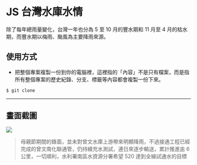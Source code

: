 # JS 台灣水庫水情

除了每年總雨量變化，台灣一年也分為 5 至 10 月的豐水期和 11 月至 4 月的枯水期，而豐水期以梅雨、颱風為主要降雨來源。

## 使用方式
- 把整個專案複製一份到你的電腦裡，這裡指的「內容」不是只有檔案，而是指所有整個專案的歷史紀錄、分支、標籤等內容都會複製一份下來。
```sh
$ git clone
```

----

## 畫面截圖
![](https://i.imgur.com/u95gLKq.png)
> 母親節期間的鋒面，並未對曾文水庫上游帶來明顯降雨，不過接通工程已經完成的曾文南化聯通管，仍持續充水測試，連日來逐步輸送，累計推進逾 6 公里，一切順利，水利署南區水資源分署希望 520 達到全線試通水的目標
